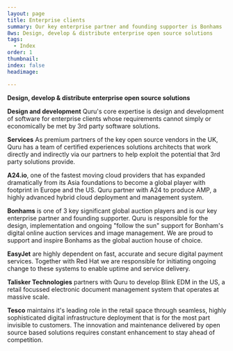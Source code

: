 ```yaml
---
layout: page
title: Enterprise clients
summary: Our key enterprise partner and founding supporter is Bonhams
8ws: Design, develop & distribute enterprise open source solutions
tags:
  - Index
order: 1
thumbnail:
index: false
headimage:

---
```

**Design, develop & distribute enterprise open source solutions**

**Design and development**
Quru's core expertise is design and development of software for enterprise clients whose requirements cannot simply or economically be met by 3rd party software solutions.  

**Services**
As premium partners of the key open source vendors in the UK, Quru has a team of certified experiences solutions architects that work directly and indirectly via our partners to help exploit the potential that 3rd party solutions provide.

**A24.io**, one of the fastest moving cloud providers that has expanded dramatically from its Asia foundations to become a global player with footprint in Europe and the US. Quru partner with A24 to produce AMP, a highly advanced hybrid cloud deployment and management system.

**Bonhams** is one of 3 key significant global auction players and is our key enterprise partner and founding supporter.  Quru is responsible for the design, implementation and ongoing "follow the sun" support for Bonham's digital online auction services and image management.  We are proud to support and inspire Bonhams as the global auction house of choice.

**EasyJet** are highly dependent on fast, accurate and secure digital payment services.  Together with Red Hat we are responsible for initiating ongoing change to these systems to enable uptime and service delivery.

**Talisker Technologies** partners with Quru to develop Blink EDM in the US, a retail focussed electronic document management system that operates at massive scale.

**Tesco** maintains it's leading role in the retail space through seamless, highly sophisticated digital infrastructure deployment that is for the most part invisible to customers. The innovation and maintenance delivered by open source based solutions requires constant enhancement to stay ahead of competition.

